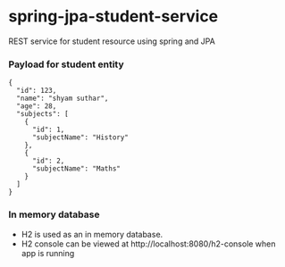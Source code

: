 # spring-jpa-student-service
REST service for student resource using spring and JPA

### Payload for student entity

    {
      "id": 123,
      "name": "shyam suthar",
      "age": 28,
      "subjects": [
        {
          "id": 1,
          "subjectName": "History"
        },
        {
          "id": 2,
          "subjectName": "Maths"
        }
      ]
    }
    
### In memory database
- H2 is used as an in memory database. 
- H2 console can be viewed at http://localhost:8080/h2-console when app is running
